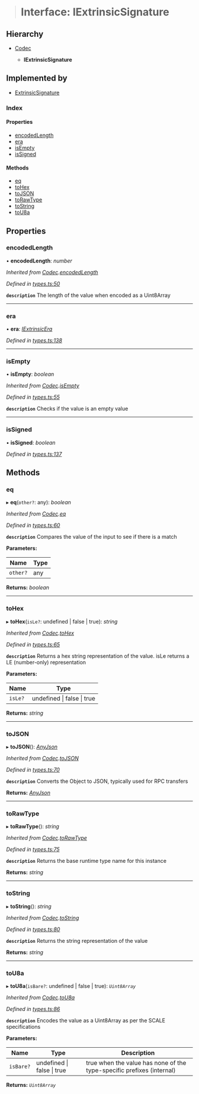 > # Interface: IExtrinsicSignature

## Hierarchy

* [Codec](_types_.codec.md)

  * **IExtrinsicSignature**

## Implemented by

* [ExtrinsicSignature](../classes/_type_extrinsicsignature_.extrinsicsignature.md)

### Index

#### Properties

* [encodedLength](_types_.iextrinsicsignature.md#encodedlength)
* [era](_types_.iextrinsicsignature.md#era)
* [isEmpty](_types_.iextrinsicsignature.md#isempty)
* [isSigned](_types_.iextrinsicsignature.md#issigned)

#### Methods

* [eq](_types_.iextrinsicsignature.md#eq)
* [toHex](_types_.iextrinsicsignature.md#tohex)
* [toJSON](_types_.iextrinsicsignature.md#tojson)
* [toRawType](_types_.iextrinsicsignature.md#torawtype)
* [toString](_types_.iextrinsicsignature.md#tostring)
* [toU8a](_types_.iextrinsicsignature.md#tou8a)

## Properties

###  encodedLength

• **encodedLength**: *number*

*Inherited from [Codec](_types_.codec.md).[encodedLength](_types_.codec.md#encodedlength)*

*Defined in [types.ts:50](https://github.com/polkadot-js/api/blob/8ca4b5a/packages/types/src/types.ts#L50)*

**`description`** The length of the value when encoded as a Uint8Array

___

###  era

• **era**: *[IExtrinsicEra](_types_.iextrinsicera.md)*

*Defined in [types.ts:138](https://github.com/polkadot-js/api/blob/8ca4b5a/packages/types/src/types.ts#L138)*

___

###  isEmpty

• **isEmpty**: *boolean*

*Inherited from [Codec](_types_.codec.md).[isEmpty](_types_.codec.md#isempty)*

*Defined in [types.ts:55](https://github.com/polkadot-js/api/blob/8ca4b5a/packages/types/src/types.ts#L55)*

**`description`** Checks if the value is an empty value

___

###  isSigned

• **isSigned**: *boolean*

*Defined in [types.ts:137](https://github.com/polkadot-js/api/blob/8ca4b5a/packages/types/src/types.ts#L137)*

## Methods

###  eq

▸ **eq**(`other?`: any): *boolean*

*Inherited from [Codec](_types_.codec.md).[eq](_types_.codec.md#eq)*

*Defined in [types.ts:60](https://github.com/polkadot-js/api/blob/8ca4b5a/packages/types/src/types.ts#L60)*

**`description`** Compares the value of the input to see if there is a match

**Parameters:**

Name | Type |
------ | ------ |
`other?` | any |

**Returns:** *boolean*

___

###  toHex

▸ **toHex**(`isLe?`: undefined | false | true): *string*

*Inherited from [Codec](_types_.codec.md).[toHex](_types_.codec.md#tohex)*

*Defined in [types.ts:65](https://github.com/polkadot-js/api/blob/8ca4b5a/packages/types/src/types.ts#L65)*

**`description`** Returns a hex string representation of the value. isLe returns a LE (number-only) representation

**Parameters:**

Name | Type |
------ | ------ |
`isLe?` | undefined \| false \| true |

**Returns:** *string*

___

###  toJSON

▸ **toJSON**(): *[AnyJson](../modules/_types_.md#anyjson)*

*Inherited from [Codec](_types_.codec.md).[toJSON](_types_.codec.md#tojson)*

*Defined in [types.ts:70](https://github.com/polkadot-js/api/blob/8ca4b5a/packages/types/src/types.ts#L70)*

**`description`** Converts the Object to JSON, typically used for RPC transfers

**Returns:** *[AnyJson](../modules/_types_.md#anyjson)*

___

###  toRawType

▸ **toRawType**(): *string*

*Inherited from [Codec](_types_.codec.md).[toRawType](_types_.codec.md#torawtype)*

*Defined in [types.ts:75](https://github.com/polkadot-js/api/blob/8ca4b5a/packages/types/src/types.ts#L75)*

**`description`** Returns the base runtime type name for this instance

**Returns:** *string*

___

###  toString

▸ **toString**(): *string*

*Inherited from [Codec](_types_.codec.md).[toString](_types_.codec.md#tostring)*

*Defined in [types.ts:80](https://github.com/polkadot-js/api/blob/8ca4b5a/packages/types/src/types.ts#L80)*

**`description`** Returns the string representation of the value

**Returns:** *string*

___

###  toU8a

▸ **toU8a**(`isBare?`: undefined | false | true): *`Uint8Array`*

*Inherited from [Codec](_types_.codec.md).[toU8a](_types_.codec.md#tou8a)*

*Defined in [types.ts:86](https://github.com/polkadot-js/api/blob/8ca4b5a/packages/types/src/types.ts#L86)*

**`description`** Encodes the value as a Uint8Array as per the SCALE specifications

**Parameters:**

Name | Type | Description |
------ | ------ | ------ |
`isBare?` | undefined \| false \| true | true when the value has none of the type-specific prefixes (internal)  |

**Returns:** *`Uint8Array`*
